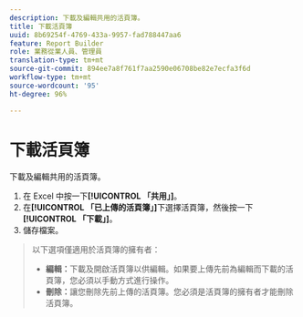 ```yaml
---
description: 下載及編輯共用的活頁簿。
title: 下載活頁簿
uuid: 8b69254f-4769-433a-9957-fad788447aa6
feature: Report Builder
role: 業務從業人員、管理員
translation-type: tm+mt
source-git-commit: 894ee7a8f761f7aa2590e06708be82e7ecfa3f6d
workflow-type: tm+mt
source-wordcount: '95'
ht-degree: 96%

---
```



# 下載活頁簿

下載及編輯共用的活頁簿。

1. 在 Excel 中按一下&#x200B;**[!UICONTROL 「共用」]**。
1. 在&#x200B;**[!UICONTROL 「已上傳的活頁簿」]**&#x200B;下選擇活頁簿，然後按一下&#x200B;**[!UICONTROL 「下載」]**。
1. 儲存檔案。

>以下選項僅適用於活頁簿的擁有者：
>
>* **編輯：**&#x200B;下載及開啟活頁簿以供編輯。如果要上傳先前為編輯而下載的活頁簿，您必須以手動方式進行操作。
>* **刪除：**&#x200B;讓您刪除先前上傳的活頁簿。您必須是活頁簿的擁有者才能刪除活頁簿。

>


